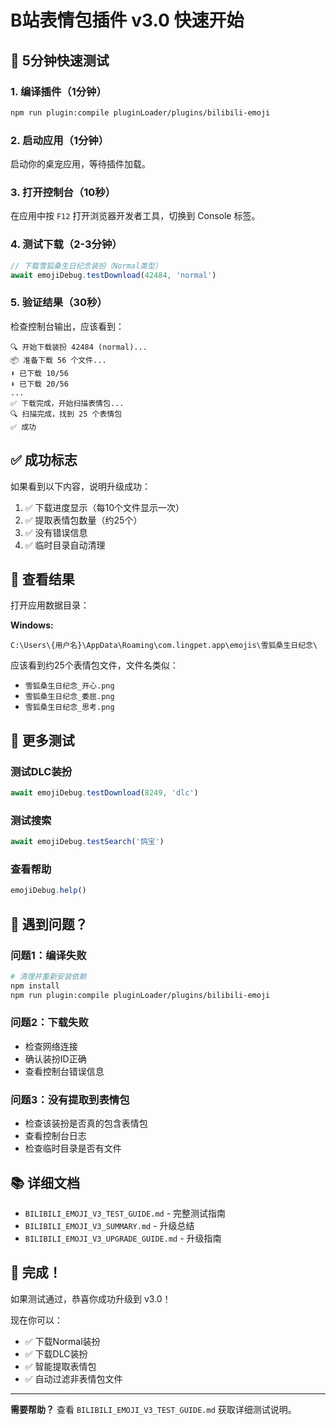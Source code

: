 # B站表情包插件 v3.0 快速开始

## 🚀 5分钟快速测试

### 1. 编译插件（1分钟）

```bash
npm run plugin:compile pluginLoader/plugins/bilibili-emoji
```

### 2. 启动应用（1分钟）

启动你的桌宠应用，等待插件加载。

### 3. 打开控制台（10秒）

在应用中按 `F12` 打开浏览器开发者工具，切换到 Console 标签。

### 4. 测试下载（2-3分钟）

```javascript
// 下载雪狐桑生日纪念装扮（Normal类型）
await emojiDebug.testDownload(42484, 'normal')
```

### 5. 验证结果（30秒）

检查控制台输出，应该看到：
```
🔍 开始下载装扮 42484 (normal)...
📦 准备下载 56 个文件...
⬇️ 已下载 10/56
⬇️ 已下载 20/56
...
✅ 下载完成，开始扫描表情包...
🔍 扫描完成，找到 25 个表情包
✅ 成功
```

## ✅ 成功标志

如果看到以下内容，说明升级成功：

1. ✅ 下载进度显示（每10个文件显示一次）
2. ✅ 提取表情包数量（约25个）
3. ✅ 没有错误信息
4. ✅ 临时目录自动清理

## 📁 查看结果

打开应用数据目录：

**Windows:**
```
C:\Users\{用户名}\AppData\Roaming\com.lingpet.app\emojis\雪狐桑生日纪念\
```

应该看到约25个表情包文件，文件名类似：
- `雪狐桑生日纪念_开心.png`
- `雪狐桑生日纪念_委屈.png`
- `雪狐桑生日纪念_思考.png`

## 🎯 更多测试

### 测试DLC装扮
```javascript
await emojiDebug.testDownload(8249, 'dlc')
```

### 测试搜索
```javascript
await emojiDebug.testSearch('鸽宝')
```

### 查看帮助
```javascript
emojiDebug.help()
```

## 🐛 遇到问题？

### 问题1：编译失败
```bash
# 清理并重新安装依赖
npm install
npm run plugin:compile pluginLoader/plugins/bilibili-emoji
```

### 问题2：下载失败
- 检查网络连接
- 确认装扮ID正确
- 查看控制台错误信息

### 问题3：没有提取到表情包
- 检查该装扮是否真的包含表情包
- 查看控制台日志
- 检查临时目录是否有文件

## 📚 详细文档

- `BILIBILI_EMOJI_V3_TEST_GUIDE.md` - 完整测试指南
- `BILIBILI_EMOJI_V3_SUMMARY.md` - 升级总结
- `BILIBILI_EMOJI_V3_UPGRADE_GUIDE.md` - 升级指南

## 🎉 完成！

如果测试通过，恭喜你成功升级到 v3.0！

现在你可以：
- ✅ 下载Normal装扮
- ✅ 下载DLC装扮
- ✅ 智能提取表情包
- ✅ 自动过滤非表情包文件

---

**需要帮助？** 查看 `BILIBILI_EMOJI_V3_TEST_GUIDE.md` 获取详细测试说明。
